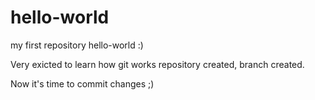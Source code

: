 # hello-world
my first repository hello-world :)

Very exicted to learn how git works 
repository created,
branch created.

Now it's time to commit changes ;)
